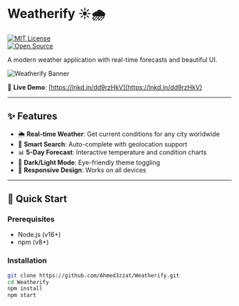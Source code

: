 # Weatherify ☀️🌧️  
[![MIT License](https://img.shields.io/badge/License-MIT-blue.svg)](LICENSE)  
[![Open Source](https://img.shields.io/badge/Open%20Source-%E2%9D%A4-brightgreen)](https://github.com/Ahmed3zzat)  

A modern weather application with real-time forecasts and beautiful UI.  

![Weatherify Banner](https://res.cloudinary.com/demo/image/upload/w_1200,h_400,c_fill,q_auto,f_auto/text:Weatherify%20%F0%9F%8C%9E%F0%9F%8C%A7,co_rgb:FFFFFF,g_south_west,x_100,y_100,l_text:Montserrat_72_bold:Weatherify,co_rgb:FFFFFF,g_south_west,x_100,y_180,bg_gradient:0:4b6cb7,90:182848/w_mul_0.4,h_mul_0.4/fl_layer_apply,g_south_west,x_100,y_180/weather_illustration.png)

🔗 **Live Demo**: [https://lnkd.in/dd9rzHkV](https://lnkd.in/dd9rzHkV)

---

## ✨ Features  
- 🌦️ **Real-time Weather**: Get current conditions for any city worldwide  
- 📍 **Smart Search**: Auto-complete with geolocation support  
- 📊 **5-Day Forecast**: Interactive temperature and condition charts  
- 🌙 **Dark/Light Mode**: Eye-friendly theme toggling  
- 📱 **Responsive Design**: Works on all devices  

---

## 🚀 Quick Start  

### Prerequisites  
- Node.js (v16+)  
- npm (v8+)  

### Installation  
```bash
git clone https://github.com/Ahmed3zzat/Weatherify.git
cd Weatherify
npm install
npm start
